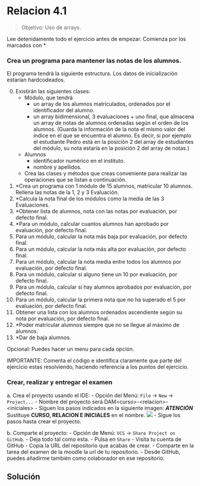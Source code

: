 <script src="https://unpkg.com/kotlin-playground@1" data-selector="code"></script>

# Relacion 4.1

>Objetivo: Uso de arrays.

Lee detenidamente todo el ejercicio antes de empezar. Comienza por los marcados con *

### Crea un programa para mantener las notas de los alumnos.  
El programa tendrá la siguiente estructura. Los datos de inicialización estarían hardcodeados.

0. Existirán las siguientes clases:
    - Módulo, que tendrá
        - un array de los alumnos matriculados, ordenados por el identificador del alumno.
        - un array bidimensional, 3 evaluaciones + uno final, que almacena un array de notas de alumnos ordenadas según el orden de los alumnos. (Guarda la información de la nota el mismo valor del índice en el que se encuentra el alumno. Es decir, si por ejemplo el estudiante Pedro está en la posición 2 del array de estudiantes del módulo, su nota estaría en la posición 2 del array de notas.) 
    - Alumnos
        - identificador numérico en el instituto. 
        - nombre y apellidos. 
    - Crea las clases y métodos que creas conveniente para realizar las operaciones que se listan a continuación.
1. *Crea un programa con 1 módulo de 15 alumnos, matricular 10 alumnos. Rellena las notas de la 1, 2 y 3 Evaluación.   
2. *Calcula la nota final de los módulos como la media de las 3 Evaluaciones.
3. *Obtener lista de alumnos, nota con las notas por evaluación, por defecto final. 
4. *Para un módulo, calcular cuantos alumnos han aprobado por evaluación, por defecto final. 
5. Para un módulo, calcular la nota más baja por evaluación, por defecto final.
6. Para un módulo, calcular la nota más alta por evaluación, por defecto final.
7. Para un módulo, calcular la nota media entre todos los alumnos por evaluación, por defecto final.
8. Para un módulo, calcular si alguno tiene un 10 por evaluación, por defecto final.
9. Para un módulo, calcular si hay alumnos aprobados por evaluación, por defecto final.
10. Para un módulo, calcular la primera nota que no ha superado el 5 por evaluación, por defecto final.
11. Obtener una lista con los alumnos ordenados ascendiente según su nota por evaluación, por defecto final.
12. *Poder matricular alumnos siempre que no se llegue al máximo de alumnos.
13. *Dar de baja alumnos. 

Opcional: Puedes hacer un menu para cada opción.

IMPORTANTE: Comenta el código e identifica claramente que parte del ejercicio estas resolviendo, haciendo referencia a los puntos del ejercicio.

### Crear, realizar y entregar el examen
a. Crea el proyecto usando el IDE:
    - Opción del Menú: `File` -> `New` -> `Project...`
    - Nombre del proyecto será DAM&lt;curso>-&lt;relacion>-&lt;iniciales>
    - Siguen los pasos indicados en la siguiente imagen: ***ATENCIÓN*** Sustituye **CURSO, RELACION E INICIALES** en el nombre.
      ![](./../../../resources/img/examen1/creaProyecto.png)
    - Sigue los pasos hasta crear el proyecto.

b. Comparte el proyecto:
    - Opción de Menú: `VCS` -> `Share Project on GitHub`.
        - Deja todo tal como esta.
        - Pulsa en `Share`
    - Visita tu cuenta de GitHub
        - Copia la URL del repositorio que acabas de crear.
        - Comparte en la tarea del examen de la moodle la url de tu repositorio.
    - Desde GitHub, puedes añadirme también como colaborador en ese repositorio.
## Solución
~~~ kt
